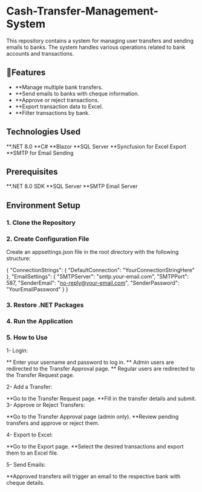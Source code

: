 # Cash-Transfer-Management-System
This repository contains a system for managing user transfers and sending emails to banks. The system handles various operations related to bank accounts and transactions.

## 🚀Features
- **Manage multiple bank transfers.
- **Send emails to banks with cheque information.
- **Approve or reject transactions.
- **Export transaction data to Excel.
- **Filter transactions by bank.


## Technologies Used
**.NET 8.0
**C#
**Blazor
**SQL Server
**Syncfusion for Excel Export
**SMTP for Email Sending

## Prerequisites
**.NET 8.0 SDK
**SQL Server
**SMTP Email Server



## Environment Setup
### 1. Clone the Repository
### 2. Create Configuration File
Create an appsettings.json file in the root directory with the following structure:

{
  "ConnectionStrings": {
    "DefaultConnection": "YourConnectionStringHere"
  },
  "EmailSettings": {
    "SMTPServer": "smtp.your-email.com",
    "SMTPPort": 587,
    "SenderEmail": "no-reply@your-email.com",
    "SenderPassword": "YourEmailPassword"
  }
}
### 3. Restore .NET Packages
 
### 4. Run the Application

### 5. How to Use
1- Login:

** Enter your username and password to log in.
** Admin users are redirected to the Transfer Approval page.
** Regular users are redirected to the Transfer Request page.

2- Add a Transfer:

**Go to the Transfer Request page.
**Fill in the transfer details and submit.
3- Approve or Reject Transfers:

**Go to the Transfer Approval page (admin only).
**Review pending transfers and approve or reject them.

4- Export to Excel:

**Go to the Export page.
**Select the desired transactions and export them to an Excel file.

5- Send Emails:

**Approved transfers will trigger an email to the respective bank with cheque details.
